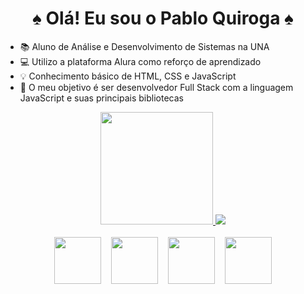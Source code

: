 <h1 align="center">♠ Olá! Eu sou o Pablo Quiroga ♠</h1>



- 📚 Aluno de Análise e Desenvolvimento de Sistemas na UNA
- 💻 Utilizo a plataforma Alura como reforço de aprendizado
- 💡 Conhecimento básico de HTML, CSS e JavaScript
- 🎯 O meu objetivo é ser desenvolvedor Full Stack com a linguagem JavaScript e suas principais bibliotecas 


<div align="center">
  <a href="https://www.linkedin.com/in/quirogadev">
  <img height="180em" src="https://github-readme-stats.vercel.app/api?username=quirogajs&show_icons=true&theme=midnight-purple">
  <img height"180em" src="https://github-readme-stats.vercel.app/api/top-langs/?username=quirogajs&layout=compact&theme=midnight-purple">
  </a>
</div>
<br>
<div align="center">  
<img width="75px" src="https://cdn.jsdelivr.net/gh/devicons/devicon/icons/html5/html5-original.svg" />
&nbsp&nbsp&nbsp<img width="75px" src="https://cdn.jsdelivr.net/gh/devicons/devicon/icons/css3/css3-original.svg" />
&nbsp&nbsp&nbsp<img width="75px" src="https://cdn.jsdelivr.net/gh/devicons/devicon/icons/javascript/javascript-original.svg" />
&nbsp&nbsp&nbsp<img width="75px" src="https://cdn.jsdelivr.net/gh/devicons/devicon/icons/typescript/typescript-original.svg" />
</div>
 
